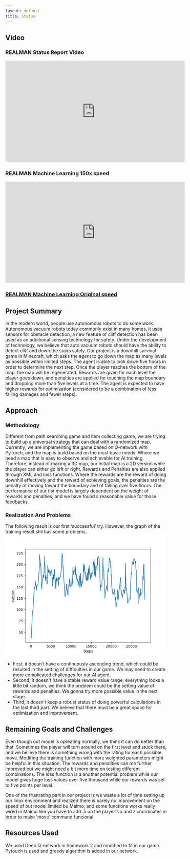 ```yaml
---
layout: default
title: Status
---
```

## Video
### REALMAN Status Report Video
<iframe width="560" height="315" src="https://www.youtube.com/watch?v=aYoLBZaDmwU&feature=youtu.be" frameborder="0" allow="accelerometer; autoplay; clipboard-write; encrypted-media; gyroscope; picture-in-picture" allowfullscreen></iframe>

### REALMAN Machine Learning 150x speed
<iframe width="560" height="315" src="https://www.youtube.com/embed/NWoSBVhXOpY" frameborder="0" allow="accelerometer; autoplay; clipboard-write; encrypted-media; gyroscope; picture-in-picture" allowfullscreen></iframe>


### [REALMAN Machine Learning Original speed](http://www.youtube.com/watch?v=fry1m9jmaYk "REALMAN Machine Learning Original speed")

## Project Summary
In the modern world, people use autonomous robots to do some work. Autonomous vacuum robots today commonly exist in many homes, it uses sensors for obstacle detection, a new feature of cliff detection has been used as an additional sensing technology for safety. Under the development of technology, we believe that auto vacuum robots should have the ability to detect cliff and down the stairs safely. Our project is a downhill survival game in Minecraft, which asks the agent to go down the map as many levels as possible within limited steps. The agent is able to look down five floors in order to determine the next step. Once the player reaches the bottom of the map, the map will be regenerated. Rewards are given for each level the player goes down, and penalties are applied for touching the map boundary and dropping more than five levels at a time. The agent is expected to have higher rewards for optimization (considered to be a combination of less falling damages and fewer steps).

## Approach
### Methodology
Different from path searching game and item collecting game, we are trying to build up a universal strategy that can deal with a randomized map. Currently, we are implementing the game based on Q-network with PyTorch, and the map is build based on the most basic needs. Where we need a map that is easy to observe and achievable for AI training. Therefore, instead of making a 3D map, our initial map is a 2D version while the player can either go left or right. Rewards and Penalties are also applied through XML and loss functions. Where the rewards are the reward of doing downhill effectively and the reward of achieving goals, the penalties are the penalty of moving toward the boundary and of falling over five floors. The performance of our fist model is largely dependent on the weight of rewards and penalties, and we have found a reasonable value for those feedbacks. 

### Realization And Problems
The following result is our first ‘successful’ try. However, the graph of the training result still has some problems.
![result_image](https://github.com/JackZhaoYK/REALMAN/blob/main/docs/img/returns.png?raw=true)
- First, it doesn't have a continuously ascending trend, which could be resulted in the setting of difficulties in our game. We may need to create more complicated challenges for our AI agent. 
- Second, it doesn't have a stable reward value range, everything looks a little bit random, we think the problem could be the setting value of rewards and penalties. We gonna try more possible value in the next stage. 
- Third, it doesn't keep a robust status of doing powerful calculations in the last third part. We believe that there must be a great space for optimization and improvement.



## Remaining Goals and Challenges
Even though out model is opreating normally, we think it can do better than that. Sometimes the player will turn around on the first level and stuck there, and we believe there is something wrong with the rating for each possible move. Modifing the training function with more weighted parameters might be helpful in this situation. The rewards and penalities can me further improved but we might need a bit more time on testing different combinations. The loss function is a another potential problem while our model gives huge loss values over five thousand while our rewards was set to five points per level.

One of the frustrating part in our project is we waste a lot of time setting up our linux environment and realized there is barely no improvement on the speed of out model limited bu Malmo, and some functions works really wired in Malmo like you have to add .5 on the player's x and z coordinates in order to make 'move' command funcional.  

## Resources Used
We used Deep Q-network in homework 2 and modified to fit in our game. Pytouch is used and greedy algorithm is added in our network.
